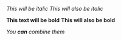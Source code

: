 *This will be italic*
_This will also be italic_

**This text will be bold**
__This will also be bold__

_You **can** combine them_

